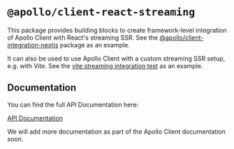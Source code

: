# `@apollo/client-react-streaming`

This package provides building blocks to create framework-level integration of Apollo Client with React's streaming SSR. See the [@apollo/client-integration-nextjs](https://github.com/apollographql/apollo-client-integrations/tree/main/packages/nextjs) package as an example.

It can also be used to use Apollo Client with a custom streaming SSR setup, e.g. with Vite. See the [vite streaming integration test](https://github.com/apollographql/apollo-client-integrations/tree/main/integration-test/vite-streaming) as an example.

## Documentation

You can find the full API Documentation here:

[API Documentation](https://github.com/apollographql/apollo-client-integrations/blob/main/docs/client-react-streaming.md)

We will add more documentation as part of the Apollo Client documentation soon.

